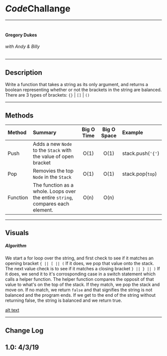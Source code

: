 # ***Code*Challange**
------------------------------

# 
#### Gregory Dukes
###### *with Andy & Billy* 
------------------------------

## Description

Write a function that takes a string as its only argument, and returns a boolean representing whether or not the brackets in the string are balanced. There are 3 types of brackets: `{}` | `[]` | `()`

------------------------------

## Methods

| Method | Summary | Big O Time | Big O Space | Example | 
| :----------- | :----------- | :-------------: | :-------------: | :----------- |
| Push | Adds a new `Node` to the `Stack` with the value of open bracket | O(1) | O(1) | stack.push(`'{'`) |
| Pop | Removies the top `Node` in the `Stack` | O(1) | O(1) | stack.pop(`top`) |
| Function | The function as a whole.  Loops over the entire `string`, compares each element. | O(n) | O(n) |  |

------------------------------

## Visuals

##### Algorithm
We start a for loop over the string, and first check to see if it matches an opening bracket `{ || [ || (`  If it does, we pop that value onto the stack.  The next value check is to see if it matches a closing bracket `} || } || )` If it does, we send it to it's corrosponding case in a switch statement which calls a helper function. The helper function compares the opposit of that value to what's on the top of the stack.  If they match, we pop the stack and move on.  If no match, we return `false` and that signifies the string is not balanced and the program ends.  If we get to the end of the string without returning false, the string is balanced and we return true.

[alt text](,"multiBracketValidation.jpg")

------------------------------

## Change Log
1.0: 4/3/19
------------------------------
